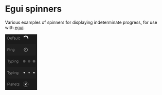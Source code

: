 # Egui spinners
Various examples of spinners for displaying indeterminate progress, for use with [egui](https://github.com/emilk/egui).

![spinners](screenshots/spinners.png)